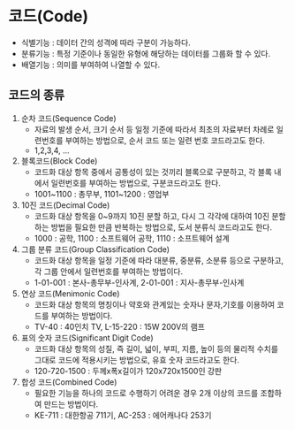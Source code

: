 # 코드(Code)
- 식별기능 : 데이터 간의 성격에 따라 구분이 가능하다.
- 분류기능 : 특정 기준이나 동일한 유형에 해당하는 데이터를 그룹화 할 수 있다.
- 배열기능 : 의미를 부여하여 나열할 수 있다.

## 코드의 종류
1. 순차 코드(Sequence Code)
    - 자료의 발생 순서, 크기 순서 등 일정 기준에 따라서 최초의 자료부터 차례로 일련번호를 부여하는 방법으로, 순서 코드 또는 일련 번호 코드라고도 한다.
    - 1,2,3,4, ...
2. 블록코드(Block Code)
    - 코드화 대상 항목 중에서 공통성이 있는 것끼리 블록으로 구분하고, 각 블록 내에서 일련번호를 부여하는 방법으로, 구분코드라고도 한다.
    - 1001~1100 : 총무부, 1101~1200 : 영업부
3. 10진 코드(Decimal Code)
    - 코드화 대상 항목을 0~9까지 10진 분할 하고, 다시 그 각각에 대하여 10진 분할하는 방법을 필요한 만큼 반복하는 방법으로, 도서 분류식 코드라고도 한다.
    - 1000 : 공학, 1100 : 소프트웨어 공학, 1110 : 소프트웨어 설계
4. 그룹 분류 코드(Group Classification Code)
    - 코드화 대상 항목을 일정 기준에 따라 대분류, 중분류, 소분류 등으로 구분하고, 각 그룹 안에서 일련번호를 부여하는 방법이다.
    - 1-01-001 : 본사-총무부-인사계, 2-01-001 : 지사-총무부-인사계
5. 연상 코드(Menimonic Code)
    - 코드화 대상 항목의 명칭이나 약호와 관계있는 숫자나 문자,기호를 이용하여 코드를 부여하는 방법이다.
    - TV-40 : 40인치 TV, L-15-220 : 15W 200V의 램프
6. 표의 숫자 코드(Significant Digit Code)
    - 코드화 대상 항목의 성질, 즉 길이, 넓이, 부피, 지름, 높이 등의 물리적 수치를 그대로 코드에 적용시키는 방법으로, 유효 숫자 코드라고도 한다.
    - 120-720-1500 : 두께x폭x길이가 120x720x1500인 강판
7. 합성 코드(Combined Code)
    - 필요한 기능을 하나의 코드로 수행하기 어려운 경우 2개 이상의 코드를 조합하여 만드는 방법이다.
    - KE-711 : 대한항공 711기, AC-253 : 에어캐나다 253기